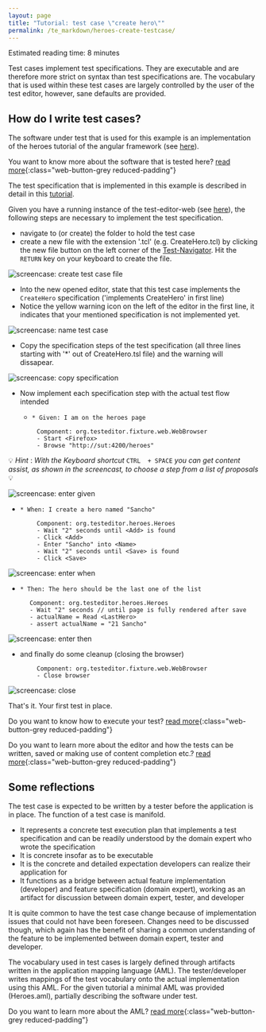 ```yaml
---
layout: page
title: "Tutorial: test case \"create hero\""
permalink: /te_markdown/heroes-create-testcase/
---
```


Estimated reading time: 8 minutes

Test cases implement test specifications. They are executable and are therefore more strict on syntax than test specifications are. The vocabulary that is used within these
test cases are largely controlled by the user of the test editor, however, sane defaults are provided.

## How do I write test cases?

The software under test that is used for this example is an implementation of the heroes tutorial of the angular framework (see [here](https://angular.io/tutorial)).

You want to know more about the software that is tested here? [read more](/te_markdown/sut-heroes){:class="web-button-grey reduced-padding"}

The test specification that is implemented in this example is described in detail in this [tutorial](/te_markdown/heroes-create-spec).

Given you have a running instance of the test-editor-web (see [here](/te_markdown/local-setup)), the following steps are necessary to implement the test specification.
- navigate to (or create) the folder to hold the test case
 - create a new file with the extension '.tcl' (e.g. CreateHero.tcl) by clicking the new file button on the left corner of the [Test-Navigator](/te_markdown/terminology#test-navigator). Hit the  ```RETURN``` key on your keyboard to create the file.

![screencase: create test case file](/images/tutorial/tutorial.heroes.create.testcase.1.create-file.gif "screencast: create test case file")

- Into the new opened editor, state that this test case implements the `CreateHero` specification ('implements CreateHero' in first line)
- Notice the yellow warning icon on the left of the editor in the first line, it indicates that your mentioned specification is not implemented yet.

![screencase: name test case](/images/tutorial/tutorial.heroes.create.testcase.2.enter-name.gif "screencast: name test case")

- Copy the specification steps of the test specification (all three lines starting with '*' out of CreateHero.tsl file) and the warning will dissapear.

![screencase: copy specification](/images/tutorial/tutorial.heroes.create.testcase.3.copy-tsl.gif "screencast: copy specification")

- Now implement each specification step with the actual test flow intended

  - `* Given: I am on the heroes page`
```
        Component: org.testeditor.fixture.web.WebBrowser
        - Start <Firefox>
        - Browse "http://sut:4200/heroes"
```


:bulb: _Hint_ : _With the Keyboard shortcut_ `CTRL  + SPACE` _you can get content assist, as shown in the screencast, to choose a step from a list of proposals_ :bulb:

![screencase: enter given](/images/tutorial/tutorial.heroes.create.testcase.4.enter-given.gif "screencast: enter given")

  - `* When: I create a hero named "Sancho"`
```
        Component: org.testeditor.heroes.Heroes
        - Wait "2" seconds until <Add> is found
        - Click <Add>
        - Enter "Sancho" into <Name>
        - Wait "2" seconds until <Save> is found
        - Click <Save>
```

![screencase: enter when](/images/tutorial/tutorial.heroes.create.testcase.5.enter-when.gif "screencast: enter when")

  - `* Then: The hero should be the last one of the list`
  ```
        Component: org.testeditor.heroes.Heroes
        - Wait "2" seconds // until page is fully rendered after save
        - actualName = Read <LastHero>
        - assert actualName = "21 Sancho"
```

![screencase: enter then](/images/tutorial/tutorial.heroes.create.testcase.6.enter-then.gif "screencast: enter then")

  - and finally do some cleanup (closing the browser)
 
```
        Component: org.testeditor.fixture.web.WebBrowser
        - Close browser
```


![screencase: close](/images/tutorial/tutorial.heroes.create.testcase.7.close-browser.gif "screencast: close")

That's it. Your first test in place. 

Do you want to know how to execute your test? 
[read more](/te_markdown/heroes-create-testcase-execution){:class="web-button-grey reduced-padding"}

Do you want to learn more about the editor and how the tests can be written, saved or making use of content completion etc.?
[read more](/te_markdown/heroes-create-testcase-editor){:class="web-button-grey reduced-padding"}

## Some reflections

The test case is expected to be written by a tester before the application is in place. The function of a test case is manifold.

* It represents a concrete test execution plan that implements a test specification and can be readily understood by the domain expert who wrote the specification
* It is concrete insofar as to be executable 
* It is the concrete and detailed expectation developers can realize their application for
* It functions as a bridge between actual feature implementation (developer) and feature specification (domain expert), working as an artifact for discussion between domain expert, tester, and developer

It is quite common to have the test case change because of implementation issues that could not have been foreseen. Changes need to be discussed though, which again has the benefit of sharing a common understanding of the feature to be implemented between domain expert, tester and developer. 

The vocabulary used in test cases is largely defined through artifacts written in the application mapping language (AML). The tester/developer writes mappings of the test vocabulary onto the actual implementation using this AML.
For the given tutorial a minimal AML was provided (Heroes.aml), partially describing the software under test.

Do you want to learn more about the AML?
[read more](/te_markdown/heroes-create-aml){:class="web-button-grey reduced-padding"}
